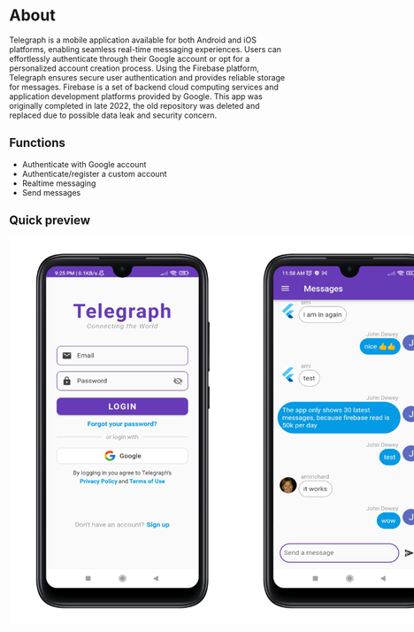 # About

Telegraph is a mobile application available for both Android and iOS platforms, enabling seamless real-time messaging experiences. Users can effortlessly authenticate through their Google account or opt for a personalized account creation process. Using the Firebase platform, Telegraph ensures secure user authentication and provides reliable storage for messages. Firebase is a set of backend cloud computing services and application development platforms provided by Google. This app was originally completed in late 2022, the old repository was deleted and replaced due to possible data leak and security concern.

## Functions

- Authenticate with Google account
- Authenticate/register a custom account
- Realtime messaging
- Send messages

## Quick preview

<div align="center" style="display: flex;">
    <img src="preview/Authentication.PNG" height=700 />
    <img src="preview/Messages.png" height=700 />
</div>
